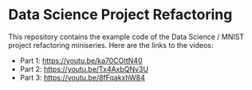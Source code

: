 # Data Science Project Refactoring

This repository contains the example code of the Data Science / MNIST project refactoring miniseries. Here are the links to the videos:

- Part 1: https://youtu.be/ka70COItN40
- Part 2: https://youtu.be/Tx4AxbQNv3U
- Part 3: https://youtu.be/8fFqakxhW84
